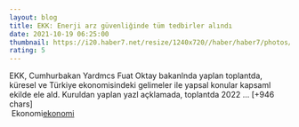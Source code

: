 ```yaml
--- 
layout: blog
title: EKK: Enerji arz güvenliğinde tüm tedbirler alındı
date: 2021-10-19 06:25:00
thumbnail: https://i20.haber7.net/resize/1240x720//haber/haber7/photos/2021/42/ekk_enerji_arz_guvenliginde_tum_tedbirler_alindi_1634624727_8191.jpg
rating: 5
---
```

EKK, Cumhurbakan Yardmcs Fuat Oktay bakanlnda yaplan toplantda, küresel ve Türkiye ekonomisindeki gelimeler ile yapsal konular kapsaml ekilde ele ald.
Kuruldan yaplan yazl açklamada, toplantda 2022 … [+946 chars]</br>&nbsp;Ekonomi<a href="Ekonomi">ekonomi</a>